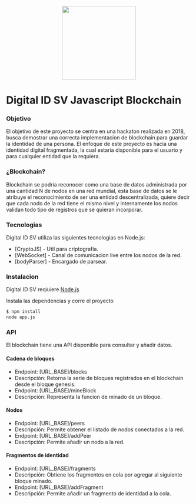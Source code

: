 <div align="center">
  <img src="http://toolboxsv.com/git/hackathon0118/icon_blue.png" width="200" />
</div>

# Digital ID SV Javascript Blockchain

### Objetivo
El objetivo de este proyecto se centra en una hackaton realizada en 2018, busca demostrar una correcta implementacion de blockchain para guardar la identidad de una persona.
El enfoque de este proyecto es hacia una identidad digital fragmentada, la cual estaria disponible para el usuario y para cualquier entidad que la requiera.

### ¿Blockchain?
Blockchain se podria reconocer como una base de datos administrada por una cantidad N de nodos en una red mundial, esta base de datos se le atribuye el reconocimiento de ser una entidad descentralizada, quiere decir que cada nodo de la red tiene el mismo nivel y internamente los nodos validan todo tipo de registros que se quieran incorporar.

### Tecnologias
Digital ID SV utiliza las siguientes tecnologias en Node.js:

* [CryptoJS] - Util para criptografia.
* [WebSocket] - Canal de comunicacion live entre los nodos de la red.
* [bodyParser] - Encargado de parsear.

### Instalacion

Digital ID SV reqiuiere [Node.js](https://nodejs.org/)

Instala las dependencias y corre el proyecto
```sh
$ npm install 
node app.js
```

### API

El blockchain tiene una API disponible para consultar y añadir datos.

#### Cadena de bloques
* Endpoint: [URL_BASE]/blocks
* Descripción: Retorna la serie de bloques registrados en el blockchain desde el bloque genesis.
* Endpoint: [URL_BASE]/mineBlock
* Descripción: Representa la funcion de minado de un bloque.

#### Nodos
* Endpoint: [URL_BASE]/peers
* Descripción: Permite obtener el listado de nodos conectados a la red.
* Endpoint: [URL_BASE]/addPeer
* Descripción: Permite añadir un nodo a la red.

#### Fragmentos de identidad
* Endpoint: [URL_BASE]/fragments
* Descripción: Obtiene los fragmentos en cola por agregar al siguiente bloque minado.
* Endpoint: [URL_BASE]/addFragment
* Descripción: Permite añadir un fragmento de identidad a la cola.
